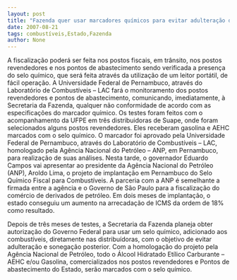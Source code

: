 ```yaml
---
layout: post
title: "Fazenda quer usar marcadores químicos para evitar adulteração de combustíveis no Estado"
date: 2007-08-21
tags: combustíveis,Estado,Fazenda
author: None
---
```


A fiscaliza&ccedil;&atilde;o poder&aacute; ser feita nos postos fiscais, em tr&acirc;nsito, nos postos revendedores e nos pontos de abastecimento sendo verificada a presen&ccedil;a do selo qu&iacute;mico, que ser&aacute; feita atrav&eacute;s da utiliza&ccedil;&atilde;o de um leitor port&aacute;til, de f&aacute;cil opera&ccedil;&atilde;o. 
A Universidade Federal de Pernambuco, atrav&eacute;s do Laborat&oacute;rio de Combust&iacute;veis &ndash; LAC far&aacute; o monitoramento dos postos revendedores e pontos de abastecimento, comunicando, imediatamente, &agrave; Secretaria da Fazenda, qualquer n&atilde;o conformidade de acordo com as especifica&ccedil;&otilde;es do marcador qu&iacute;mico.
Os testes foram feitos com o acompanhamento da UFPE em tr&ecirc;s distribuidoras de Suape, onde foram selecionados alguns postos revendedores. Eles receberam gasolina e AEHC marcados com o selo qu&iacute;mico. O marcador foi aprovado pela Universidade Federal de Pernambuco, atrav&eacute;s do Laborat&oacute;rio de Combust&iacute;veis &ndash; LAC, homologado pela Ag&ecirc;ncia Nacional do Petr&oacute;leo &ndash; ANP, em Pernambuco, para realiza&ccedil;&atilde;o de suas an&aacute;lises.
Nesta tarde, o governador Eduardo Campos vai apresentar ao presidente da Ag&ecirc;ncia Nacional do Petr&oacute;leo (ANP), Aroldo Lima, o projeto de implanta&ccedil;&atilde;o em Pernambuco do Selo Qu&iacute;mico Fiscal para Combust&iacute;veis. 
A parceria com a ANP &eacute; semelhante a firmada entre a ag&ecirc;ncia e o Governo de S&atilde;o Paulo para a fiscaliza&ccedil;&atilde;o do com&eacute;rcio de derivados de petr&oacute;leo. Em dois meses de implanta&ccedil;&atilde;o, o estado conseguiu um aumento na arrecada&ccedil;&atilde;o de ICMS da ordem de 18% como resultado.
&nbsp;

Depois de tr&ecirc;s meses de testes, a Secretaria da Fazenda planeja obter autoriza&ccedil;&atilde;o do Governo Federal para usar um selo qu&iacute;mico, adicionado aos combust&iacute;veis, diretamente nas distribu&iacute;doras, com o objetivo de evitar adultera&ccedil;&atilde;o e sonega&ccedil;&atilde;o posterior. Com a homologa&ccedil;&atilde;o do projeto pela Ag&ecirc;ncia Nacional de Petr&oacute;leo, todo o &Aacute;lcool Hidratado Et&iacute;lico Carburante &ndash; AEHC e/ou Gasolina, comercializados nos postos revendedores e Pontos de abastecimento do Estado, ser&atilde;o marcados com o selo qu&iacute;mico. 